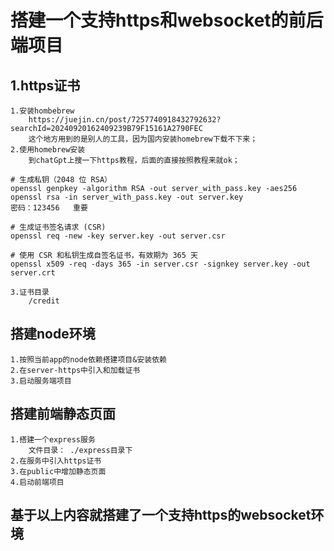 # 搭建一个支持https和websocket的前后端项目

## 1.https证书

    1.安装hombebrew
        https://juejin.cn/post/7257740918432792632?searchId=20240920162409239B79F15161A2790FEC
        这个地方用到的是别人的工具，因为国内安装homebrew下载不下来；
    2.使用homebrew安装
        到chatGpt上搜一下https教程，后面的直接按照教程来就ok；
```shell
# 生成私钥（2048 位 RSA）
openssl genpkey -algorithm RSA -out server_with_pass.key -aes256
openssl rsa -in server_with_pass.key -out server.key
密码：123456   重要

# 生成证书签名请求 (CSR)
openssl req -new -key server.key -out server.csr

# 使用 CSR 和私钥生成自签名证书，有效期为 365 天
openssl x509 -req -days 365 -in server.csr -signkey server.key -out server.crt

```
    3.证书目录
        /credit

## 搭建node环境

    1.按照当前app的node依赖搭建项目&安装依赖
    2.在server-https中引入和加载证书
    3.启动服务端项目

## 搭建前端静态页面

    1.搭建一个express服务
        文件目录： ./express目录下
    2.在服务中引入https证书
    3.在public中增加静态页面
    4.启动前端项目

## 基于以上内容就搭建了一个支持https的websocket环境